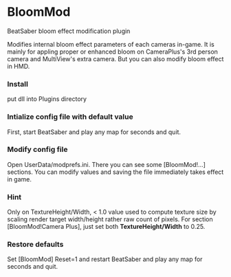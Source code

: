 # BloomMod
BeatSaber bloom effect modification plugin

Modifies internal bloom effect parameters of each cameras in-game.
It is mainly for appling proper or enhanced bloom on CameraPlus's 3rd person camera and MultiView's extra camera.
But you can also modify bloom effect in HMD.

### Install

put dll into Plugins directory

### Intialize config file with default value

First, start BeatSaber and play any map for seconds and quit.

### Modify config file

Open UserData/modprefs.ini. There you can see some [BloomMod!...] sections.
You can modify values and saving the file immediately takes effect in game.

### Hint

Only on <key>TextureHeight/Width</key>, < 1.0 value used to compute texture size by scaling render target width/height rather raw count of pixels. 
For section [BloomMod!Camera Plus], just set both <b>TextureHeight/Width</b> to 0.25.

### Restore defaults

Set [BloomMod] Reset=1 and restart BeatSaber and play any map for seconds and quit.
